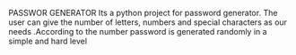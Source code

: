 PASSWOR GENERATOR
Its a python project for password generator. The user can give the number of letters, numbers and special characters as our needs .According to the number password is generated randomly in a simple and hard level
